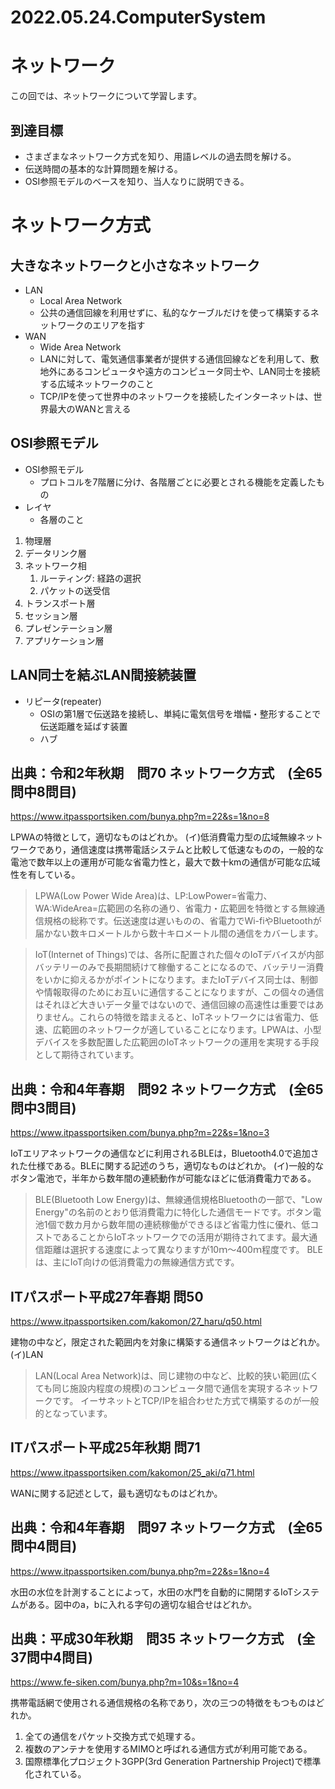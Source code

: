 # 2022.05.24.ComputerSystem
# ネットワーク
この回では、ネットワークについて学習します。
## 到達目標
- さまざまなネットワーク方式を知り、用語レベルの過去問を解ける。
- 伝送時間の基本的な計算問題を解ける。
- OSI参照モデルのベースを知り、当人なりに説明できる。

# ネットワーク方式
## 大きなネットワークと小さなネットワーク
- LAN
  - Local Area Network
  - 公共の通信回線を利用せずに、私的なケーブルだけを使って構築するネットワークのエリアを指す
- WAN
  - Wide Area Network
  - LANに対して、電気通信事業者が提供する通信回線などを利用して、敷地外にあるコンピュータや遠方のコンピュータ同士や、LAN同士を接続する広域ネットワークのこと
  - TCP/IPを使って世界中のネットワークを接続したインターネットは、世界最大のWANと言える

## OSI参照モデル
- OSI参照モデル
  - プロトコルを7階層に分け、各階層ごとに必要とされる機能を定義したもの
- レイヤ
  - 各層のこと

1. 物理層
2. データリンク層
3. ネットワーク相
   1. ルーティング: 経路の選択
   2. パケットの送受信
4. トランスポート層
5. セッション層
6. プレゼンテーション層
7. アプリケーション層

## LAN同士を結ぶLAN間接続装置
- リピータ(repeater)
  - OSIの第1層で伝送路を接続し、単純に電気信号を増幅・整形することで伝送距離を延ばす装置
  - ハブ

## 出典：令和2年秋期　問70 ネットワーク方式　(全65問中8問目)
https://www.itpassportsiken.com/bunya.php?m=22&s=1&no=8

LPWAの特徴として，適切なものはどれか。
(イ)低消費電力型の広域無線ネットワークであり，通信速度は携帯電話システムと比較して低速なものの，一般的な電池で数年以上の運用が可能な省電力性と，最大で数十kmの通信が可能な広域性を有している。

> LPWA(Low Power Wide Area)は、LP:LowPower=省電力、WA:WideArea=広範囲の名称の通り、省電力・広範囲を特徴とする無線通信規格の総称です。伝送速度は遅いものの、省電力でWi-fiやBluetoothが届かない数キロメートルから数十キロメートル間の通信をカバーします。

> IoT(Internet of Things)では、各所に配置された個々のIoTデバイスが内部バッテリーのみで長期間続けて稼働することになるので、バッテリー消費をいかに抑えるかがポイントになります。またIoTデバイス同士は、制御や情報取得のためにお互いに通信することになりますが、この個々の通信はそれほど大きいデータ量ではないので、通信回線の高速性は重要ではありません。これらの特徴を踏まえると、IoTネットワークには省電力、低速、広範囲のネットワークが適していることになります。LPWAは、小型デバイスを多数配置した広範囲のIoTネットワークの運用を実現する手段として期待されています。

## 出典：令和4年春期　問92 ネットワーク方式　(全65問中3問目)
https://www.itpassportsiken.com/bunya.php?m=22&s=1&no=3

IoTエリアネットワークの通信などに利用されるBLEは，Bluetooth4.0で追加された仕様である。BLEに関する記述のうち，適切なものはどれか。
(イ)一般的なボタン電池で，半年から数年間の連続動作が可能なほどに低消費電力である。

> BLE(Bluetooth Low Energy)は、無線通信規格Bluetoothの一部で、"Low Energy"の名前のとおり低消費電力に特化した通信モードです。ボタン電池1個で数カ月から数年間の連続稼働ができるほど省電力性に優れ、低コストであることからIoTネットワークでの活用が期待されてます。最大通信距離は選択する速度によって異なりますが10ｍ～400ｍ程度です。
> BLEは、主にIoT向けの低消費電力の無線通信方式です。

## ITパスポート平成27年春期 問50
https://www.itpassportsiken.com/kakomon/27_haru/q50.html

建物の中など，限定された範囲内を対象に構築する通信ネットワークはどれか。
(イ)LAN

> LAN(Local Area Network)は、同じ建物の中など、比較的狭い範囲(広くても同じ施設内程度の規模)のコンピュータ間で通信を実現するネットワークです。
> イーサネットとTCP/IPを組合わせた方式で構築するのが一般的となっています。
## ITパスポート平成25年秋期 問71
https://www.itpassportsiken.com/kakomon/25_aki/q71.html

WANに関する記述として，最も適切なものはどれか。

## 出典：令和4年春期　問97 ネットワーク方式　(全65問中4問目)
https://www.itpassportsiken.com/bunya.php?m=22&s=1&no=4

水田の水位を計測することによって，水田の水門を自動的に開閉するIoTシステムがある。図中のa，bに入れる字句の適切な組合せはどれか。

## 出典：平成30年秋期　問35 ネットワーク方式　(全37問中4問目)
https://www.fe-siken.com/bunya.php?m=10&s=1&no=4

携帯電話網で使用される通信規格の名称であり，次の三つの特徴をもつものはどれか。
1. 全ての通信をパケット交換方式で処理する。
2. 複数のアンテナを使用するMIMOと呼ばれる通信方式が利用可能である。
3. 国際標準化プロジェクト3GPP(3rd Generation Partnership Project)で標準化されている。
